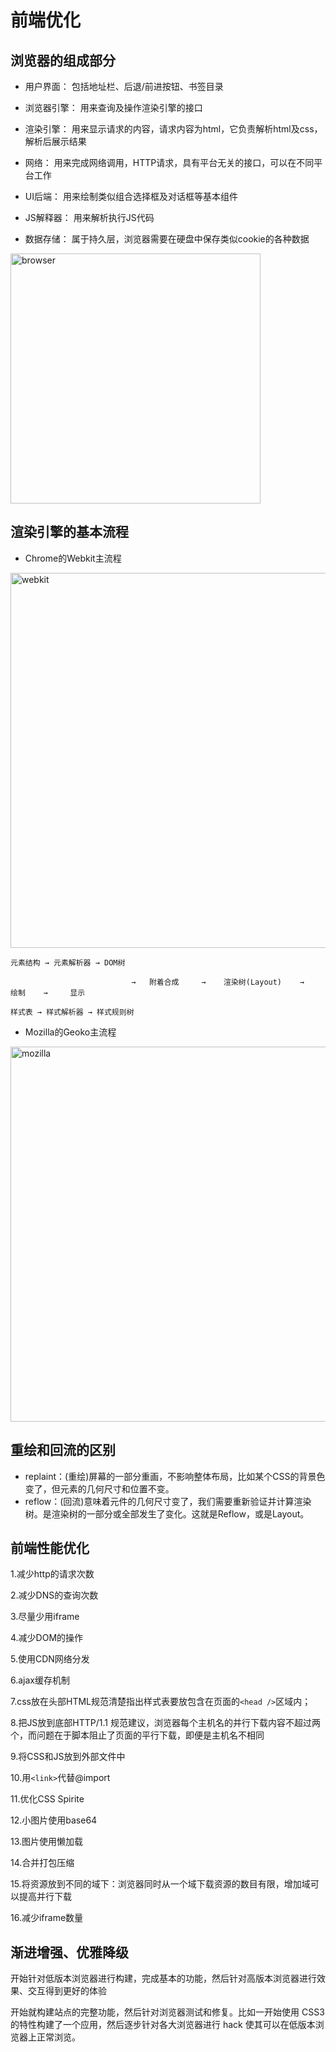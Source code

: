 # 前端优化

## 浏览器的组成部分

- 用户界面：
包括地址栏、后退/前进按钮、书签目录

- 浏览器引擎：
用来查询及操作渲染引擎的接口

- 渲染引擎：
用来显示请求的内容，请求内容为html，它负责解析html及css，解析后展示结果

- 网络：
用来完成网络调用，HTTP请求，具有平台无关的接口，可以在不同平台工作

- UI后端：
用来绘制类似组合选择框及对话框等基本组件

- JS解释器：
用来解析执行JS代码

- 数据存储：
属于持久层，浏览器需要在硬盘中保存类似cookie的各种数据

<img :src="$withBase('/browser.png')" alt="browser" width="400">

## 渲染引擎的基本流程

- Chrome的Webkit主流程
<img :src="$withBase('/webkit.png')" alt="webkit" width="600">

```
元素结构 → 元素解析器 → DOM树

                           →   附着合成     →    渲染树(Layout)    →    绘制    →     显示

样式表 → 样式解析器 → 样式规则树
```

- Mozilla的Geoko主流程
<img :src="$withBase('/mozilla.jpg')" alt="mozilla" width="600">

## 重绘和回流的区别

- replaint：(重绘)屏幕的一部分重画，不影响整体布局，比如某个CSS的背景色变了，但元素的几何尺寸和位置不变。
- reflow：(回流)意味着元件的几何尺寸变了，我们需要重新验证并计算渲染树。是渲染树的一部分或全部发生了变化。这就是Reflow，或是Layout。

## 前端性能优化

1.减少http的请求次数

2.减少DNS的查询次数

3.尽量少用iframe

4.减少DOM的操作

5.使用CDN网络分发

6.ajax缓存机制

7.css放在头部HTML规范清楚指出样式表要放包含在页面的`<head />`区域内；

8.把JS放到底部HTTP/1.1 规范建议，浏览器每个主机名的并行下载内容不超过两个，而问题在于脚本阻止了页面的平行下载，即便是主机名不相同

9.将CSS和JS放到外部文件中

10.用`<link>`代替@import

11.优化CSS Spirite

12.小图片使用base64

13.图片使用懒加载

14.合并打包压缩

15.将资源放到不同的域下：浏览器同时从一个域下载资源的数目有限，增加域可以提高并行下载

16.减少iframe数量

## 渐进增强、优雅降级

开始针对低版本浏览器进行构建，完成基本的功能，然后针对高版本浏览器进行效果、交互得到更好的体验

开始就构建站点的完整功能，然后针对浏览器测试和修复。比如一开始使用 CSS3 的特性构建了一个应用，然后逐步针对各大浏览器进行 hack 使其可以在低版本浏览器上正常浏览。



